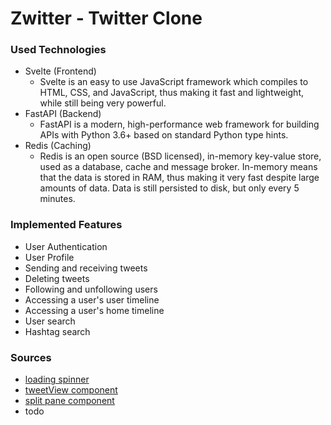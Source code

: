 # Zwitter - Twitter Clone

### Used Technologies
 * Svelte (Frontend)
	- Svelte is an easy to use JavaScript framework which compiles to HTML, CSS, and JavaScript, thus making it fast and lightweight, while still being very powerful.
 * FastAPI (Backend)
	- FastAPI is a modern, high-performance web framework for building APIs with Python 3.6+ based on standard Python type hints.
 * Redis (Caching)
	- Redis is an open source (BSD licensed), in-memory key-value store, used as a database, cache and message broker. In-memory means that the data is stored in RAM, thus making it very fast despite large amounts of data. Data is still persisted to disk, but only every 5 minutes.

### Implemented Features
- User Authentication
- User Profile
- Sending and receiving tweets
- Deleting tweets
- Following and unfollowing users
- Accessing a user's user timeline
- Accessing a user's home timeline
- User search
- Hashtag search

### Sources
- [loading spinner](https://github.com/Schum123/svelte-loading-spinners)
- [tweetView component](https://svelte.dev/repl/2fd524fb5c7f427891269b4d0928ac15?version=3.12.1)
- [split pane component](https://svelte.dev/repl/5ab84358dd8b46ad9474884f2359ff9b?version=3.50.1)
- todo